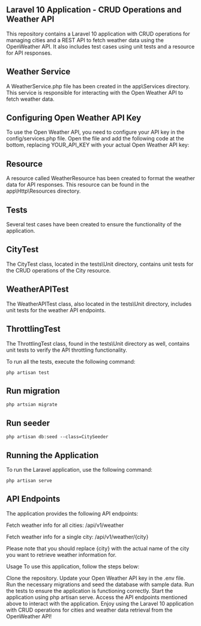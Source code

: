 ## Laravel 10 Application - CRUD Operations and Weather API
This repository contains a Laravel 10 application with CRUD operations for managing cities and a REST API to fetch weather data using the OpenWeather API. It also includes test cases using unit tests and a resource for API responses.

## Weather Service
A WeatherService.php file has been created in the app\Services directory. This service is responsible for interacting with the Open Weather API to fetch weather data.

## Configuring Open Weather API Key
To use the Open Weather API, you need to configure your API key in the config/services.php file. Open the file and add the following code at the bottom, replacing YOUR_API_KEY with your actual Open Weather API key:

## Resource
A resource called WeatherResource has been created to format the weather data for API responses. This resource can be found in the app\Http\Resources directory.

## Tests
Several test cases have been created to ensure the functionality of the application.

## CityTest
The CityTest class, located in the tests\Unit directory, contains unit tests for the CRUD operations of the City resource.

## WeatherAPITest
The WeatherAPITest class, also located in the tests\Unit directory, includes unit tests for the weather API endpoints.

## ThrottlingTest
The ThrottlingTest class, found in the tests\Unit directory as well, contains unit tests to verify the API throttling functionality.

To run all the tests, execute the following command:

```console
php artisan test
```

## Run migration 

```console
php artsian migrate
```

## Run seeder

```console
php artisan db:seed --class=CitySeeder
```

## Running the Application
To run the Laravel application, use the following command:
 
```console 
php artisan serve
```

## API Endpoints
The application provides the following API endpoints:

Fetch weather info for all cities: /api/v1/weather

Fetch weather info for a single city: /api/v1/weather/{city}

Please note that you should replace {city} with the actual name of the city you want to retrieve weather information for.
 
Usage
To use this application, follow the steps below:

Clone the repository.
Update your Open Weather API key in the .env file.
Run the necessary migrations and seed the database with sample data.
Run the tests to ensure the application is functioning correctly.
Start the application using php artisan serve.
Access the API endpoints mentioned above to interact with the application.
Enjoy using the Laravel 10 application with CRUD operations for cities and weather data retrieval from the OpenWeather API!

